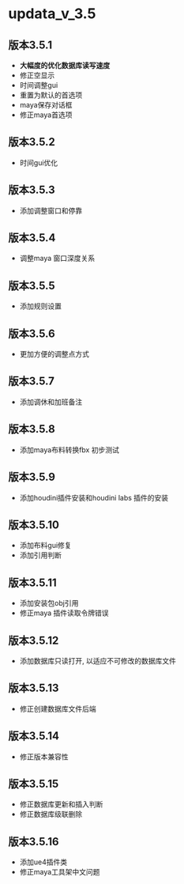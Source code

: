 # updata_v_3.5

## 版本3.5.1

- **大幅度的优化数据库读写速度**
- 修正空显示
- 时间调整gui
- 重置为默认的首选项
- maya保存对话框
- 修正maya首选项

## 版本3.5.2
- 时间gui优化

## 版本3.5.3
- 添加调整窗口和停靠

## 版本3.5.4
- 调整maya 窗口深度关系


## 版本3.5.5
- 添加规则设置

## 版本3.5.6
- 更加方便的调整点方式

## 版本3.5.7
- 添加调休和加班备注

## 版本3.5.8
- 添加maya布料转换fbx 初步测试

## 版本3.5.9
- 添加houdini插件安装和houdini labs 插件的安装

## 版本3.5.10
- 添加布料gui修复
- 添加引用判断

## 版本3.5.11
- 添加安装包obj引用
- 修正maya 插件读取令牌错误

## 版本3.5.12
- 添加数据库只读打开, 以适应不可修改的数据库文件

## 版本3.5.13
- 修正创建数据库文件后端

## 版本3.5.14
- 修正版本兼容性

## 版本3.5.15
- 修正数据库更新和插入判断
- 修正数据库级联删除

## 版本3.5.16
- 添加ue4插件类
- 修正maya工具架中文问题


